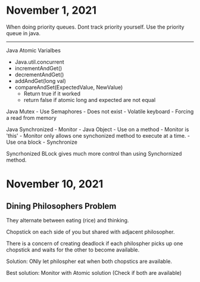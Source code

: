 # November 1, 2021

When doing priority queues. Dont track priority yourself. Use the priority queue in java. 

---

Java Atomic Varialbes
- Java.util.concurrent
- incrementAndGet()
- decrementAndGet()
- addAndGet(long val)
- compareAndSet(ExpectedValue, NewValue)
    - Return true if it worked
    - return false if atomic long and expected are not equal

Java Mutex - Use Semaphores
    - Does not exist
    - Volatile keyboard
        - Forcing a read from memory

Java Synchronized
    - Monitor
    - Java Object
    - Use on a method
        - Monitor is 'this'
    - Monitor only allows one synchonized method to execute at a time. 
    - Use ona  block
        - Synchronize

Syncrhonized BLock gives much more control than using Synchornized method. 

# November 10, 2021


## Dining Philosophers Problem

They alternate between eating (rice) and thinking. 

Chopstick on each side of you but shared with adjacent philosopher. 

There is a concern of creating deadlock if each philospher picks up one chopstick and waits for the other to become available. 

Solution: ONly let philospher eat when both chopstics are available. 

Best solution: Monitor with Atomic solution (Check if both are available) 